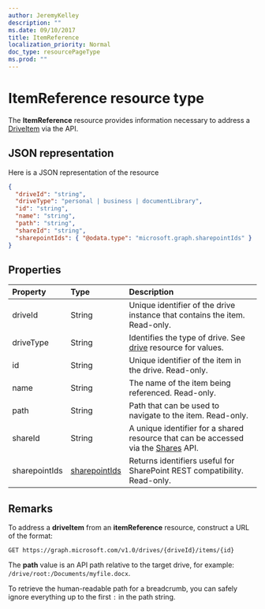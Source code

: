 ```yaml
---
author: JeremyKelley
description: ""
ms.date: 09/10/2017
title: ItemReference
localization_priority: Normal
doc_type: resourcePageType
ms.prod: ""
---
```

# ItemReference resource type

The **ItemReference** resource provides information necessary to address a [DriveItem](driveitem.md) via the API.

## JSON representation

Here is a JSON representation of the resource

<!-- {
  "blockType": "resource",
  "optionalProperties": [ "path", "shareId", "sharepointIds" ],
  "@odata.type": "microsoft.graph.itemReference"
}-->

```json
{
  "driveId": "string",
  "driveType": "personal | business | documentLibrary",
  "id": "string",
  "name": "string",
  "path": "string",
  "shareId": "string",
  "sharepointIds": { "@odata.type": "microsoft.graph.sharepointIds" }
}
```

## Properties

| Property      | Type              | Description
|:--------------|:------------------|:-----------------------------------------
| driveId       | String            | Unique identifier of the drive instance that contains the item. Read-only.
| driveType     | String            | Identifies the type of drive. See [drive][] resource for values.
| id            | String            | Unique identifier of the item in the drive. Read-only.
| name          | String            | The name of the item being referenced. Read-only.
| path          | String            | Path that can be used to navigate to the item. Read-only.
| shareId       | String            | A unique identifier for a shared resource that can be accessed via the [Shares][] API.
| sharepointIds | [sharepointIds][] | Returns identifiers useful for SharePoint REST compatibility. Read-only.

[drive]: ../resources/drive.md
[sharepointIds]: ../resources/sharepointids.md
[Shares]: ../api/shares-get.md

## Remarks

To address a **driveItem** from an **itemReference** resource, construct a URL of the format:

```http
GET https://graph.microsoft.com/v1.0/drives/{driveId}/items/{id}
```

The **path** value is an API path relative to the target drive, for example: `/drive/root:/Documents/myfile.docx`.

To retrieve the human-readable path for a breadcrumb, you can safely ignore everything up to the first `:` in the path string.

<!-- uuid: 8fcb5dbc-d5aa-4681-8e31-b001d5168d79
2015-10-25 14:57:30 UTC -->
<!-- {
  "type": "#page.annotation",
  "description": "ItemReference returns a pointer to another item.",
  "section": "documentation",
  "tocPath": "Resources/ItemReference"
} -->
